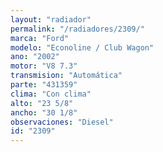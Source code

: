 ```yaml
---
layout: "radiador"
permalink: "/radiadores/2309/"
marca: "Ford"
modelo: "Econoline / Club Wagon"
ano: "2002"
motor: "V8 7.3"
transmision: "Automática"
parte: "431359"
clima: "Con clima"
alto: "23 5/8"
ancho: "30 1/8"
observaciones: "Diesel"
id: "2309"
---
```


